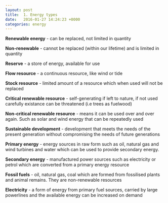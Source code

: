 ```yaml
---
layout: post
title:  1. Energy types
date:   2016-01-27 14:24:23 +0000
categories: energy
---
```


**Renewable energy** - can be replaced, not limited in quantity

**Non-renewable** - cannot be replaced (within our lifetime) and is limited in quantity 

**Reserve** - a store of energy, available for use

**Flow resource** - a continuous resource, like wind or tide

**Stock resource** - limited amount of a resource which when used will not be replaced 

**Critical renewable resource** - self-generating if left to nature, if not used carefully existance can be threatened (i.e trees as fuelwood)

**Non-critical renewable resource** - means it can be used over and over again. Such as solar and wind energy that can be repeatedly used

**Sustainable development** - development that meets the needs of the present generation without compromising the needs of future generations

**Primary energy** - energy sources in raw form such as oil, natural gas and wind turbines and water which can be used to provide secondary energy. 

**Secondary energy** - manufactured power sources such as electricity or petrol which are converted from a primary energy resource

**Fossil fuels** - oil, natural gas, coal which are formed from fossilised plants and animal remains. They are non-renewable resources

**Electricity** - a form of energy from primary fuel sources, carried by large powerlines and the available energy can be increased on demand 
